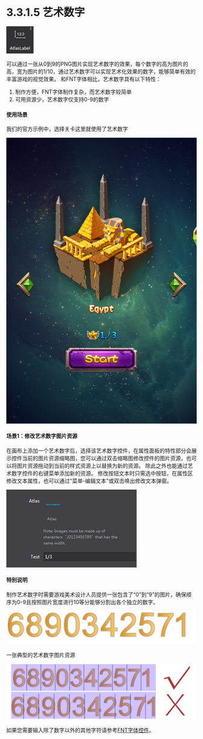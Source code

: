 # 3.3.1.5 艺术数字

 
![image](res/image075.png)

可以通过一张从0到9的PNG图片实现艺术数字的效果，每个数字的高为图片的高，宽为图片的1/10，通过艺术数字可以实现艺术化效果的数字，能够简单有效的丰富游戏的视觉效果。
和FNT字体相比，艺术数字具有以下特性：

1.	制作方便，FNT字体制作复杂，而艺术数字较简单
2.	可用资源少，艺术数字仅支持0-9的数字

#### 使用场景
我们的官方示例中，选择关卡这里就使用了艺术数字
  
![image](res/image076.png)

#### 场景1：修改艺术数字图片资源
在画布上添加一个艺术数字后，选择该艺术数字控件，在属性面板的特性部分会展示控件当前的图片资源缩略图，您可以通过双击缩略图修改控件的图片资源，也可以将图片资源拖动到当前的样式资源上以替换为新的资源。
除此之外也能通过艺术数字控件的右键菜单添加新的资源。
修改按钮文本时只需选中按钮，在属性区修改文本属性，也可以通过“菜单-编辑文本”或双击唤出修改文本弹窗。
  
![image](res/image077.png)

#### 特别说明
制作艺术数字时需要游戏美术设计人员提供一张包含了“0”到“9”的图片，确保顺序为0-9且按照图片宽度进行10等分能够分割出各个独立的数字。
 
![image](res/image078.png)

一张典型的艺术数字图片资源


![image](res/image079.png)
 

如果您需要输入除了数字以外的其他字符请参考[FNT字体控件](../bitmaplabel/zh.md)。
